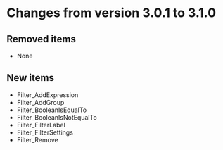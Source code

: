 # Changes from version 3.0.1 to 3.1.0

## Removed items
  * None

## New items
  * Filter_AddExpression
  * Filter_AddGroup
  * Filter_BooleanIsEqualTo
  * Filter_BooleanIsNotEqualTo
  * Filter_FilterLabel
  * Filter_FilterSettings
  * Filter_Remove